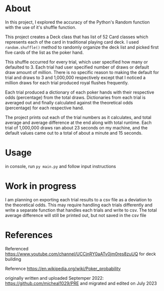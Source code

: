 # About
In this project, I explored the accuracy of the Python's Random function with the use of it's shuffle function. 

This project creates a Deck class that has list of 52 Card classes which represents each of the card in traditional playing card deck. I used `random.shuffle()` method to randomly organize the deck list and picked first five cards of the list as the poker hand. 

This shuffle occurred for every trial, which user specified how many or defaulted to 3. Each trial had user specified number of draws or default draw amount of million. There is no specific reason to making the default for trial and draws to 3 and 1,000,000 respectively except that I noticed a million draws for each trial produced royal flushes frequently. 

Each trial produced a dictionary of each poker hands with their respective odds (percentage) from the total draws. Dictionaries from each trial is averaged out and finally calculated against the theoretical odds (percentage) for each respective hand.

The project prints out each of the trial numbers as it calculates, and total average and average difference at the end along with total runtime. Each trial of 1,000,000 draws ran about 23 seconds on my machine, and the default values came out to a total of about a minute and 15 seconds. 

# Usage
in console, run `py main.py` and follow input instructions

# Work in progress
I am planning on exporting each trial results to a csv file as a deviation to the theoretical odds. This may require handling each trials differently and write a separate function that handles each trials and write to csv. The total average difference will still be printed out, but not saved in the csv file

# References

Referenced https://www.youtube.com/channel/UCCjnRY0aATv0jm0res8zuUQ for deck building

Reference https://en.wikipedia.org/wiki/Poker_probability 

originally written and uploaded Septemper 2022: https://github.com/micheal1029/PRE and migrated and edited on July 2023